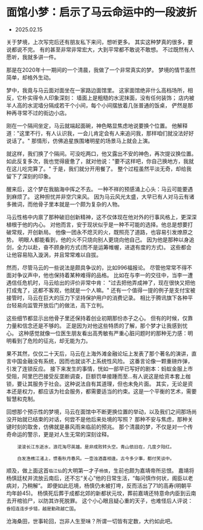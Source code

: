 # 面馆小梦：启示了马云命运中的一段波折
- 2025.02.15

关于梦境，上次写完后还有朋友私下来问，想听更多。
其实这种梦真的很多，要说都说不完。
有的甚至非常非常宏大，大到平常都不敢说不敢想。
不过既然有人愿听，我就多讲一件。

那是在2020年十一期间的一个清晨，我做了一个非常真实的梦。
梦境的情节虽然简单，却格外生动。

梦中，我竟与马云面对面坐在一家路边面馆里。
这家面馆绝非什么高档场所，相反，它朴实得令人印象深刻：
    墙面上是粗糙的水泥抹面，没有任何装饰；
    店内被半人高的水泥墙分隔成若干个小间，每个小间摆放着几张普通的饭桌，
    俨然是那种再寻常不过的街边小店。

刚在一个隔间坐定，马云就端起面碗，神色略显焦虑地说要换个位置。
他解释道："这里不行，有人认识我，一会儿肯定会有人来追问我，那样咱们就没法好好说话了。"
那情形，仿佛追星族围堵明星的场景马上就会上演。

就这样，我们换了个隔间。可没吃两口，他又露出不安的神色，再次提议换位置。
如此反复多次，我也觉得疲惫了，就对他说："要不这样吧，你自己换地方，我就在这儿吃完算了。"
于是，我们就分开用餐了。
整个过程虽然平淡无奇，却给我留下了深刻的印象。

醒来后，这个梦在我脑海中挥之不去。
一种不祥的预感涌上心头：马云可能要遇到麻烦了。
这种担忧并非空穴来风。
因为马云风光太盛，大早已有人对马云有诸多微词，而他骨子里本就是一个颇为复杂的人物。

马云性格中内禀了那种破旧创新精神，这不仅体现在他对外的行事风格上，更深深植根于他的内心。
对他而言，安于现状似乎是一种不可能的选择。他总是想要打破常规，开创新局。
他像一团永不熄灭的火，既照亮了道路，也容易引发燎原之势。
明眼人都能看到，他的火不只烧向别人更烧向他自己。
因为他是那种以身追剑，全力以赴，奋不顾身的方式(而不是运筹帷幄，进退有度的方式)。
这些都会让他容易陷入漩涡，并且常常难以自拔。

然而，尽管马云的一些说法是颇具争议的，比如996福报论。
尽管他常常不得不面对争议声中，他也保持着某种难得的品格。
比如在与李一的交往中，当李一遭遇信任危机时，马云给出的评价非常中肯：
"过去把他弄成神了，现在很快又把他打成鬼了，这都不客观，他就是一个人嘛。"
还有一个值得一提的例子是支付宝被接管时，马云在巨大的压力下坚持保护用户的消费记录。
相比于腾讯旗下各种平台轻易向监管开放后门的做法，高下立判。

这些细节都显示出他骨子里还保持着创业初期那份赤子之心。
但有的时候，仅靠力量和信念还是不够的。
正是因为对他这些特质的了解，那个梦才让我感到忧心。
这种感觉就像一位医生朋友看出高秀敏有严重心脏问题时的那种无力感：明明看到了危险的征兆，却无能为力。

果不其然，仅仅二十天后，马云在上海外滩金融论坛上发表了那个著名的演讲，直言中国金融没有系统，因而也就谈不上系统性风险。
这番言论像一颗重磅炸弹，引发了连锁反应。
接下来发生的事情，恍如一部早已写好的剧本：蚂蚁金服上市受阻，阿里巴巴接受反垄断调查，巨额罚单接踵而至...有人说这是给资本套上枷锁，要让其服务于社会。这种说法自有其道理，但也未免片面。
其实，无论是资本还是权力，都应该为社会服务，都需要适当的约束。这是一个平衡的艺术，需要智慧和克制。

回想那个预示性的梦境，马云在面馆中不断更换位置的举动，以及我们之间那场尚没开始就已结束的对话，何尝不是他后来处境的写照？
那种不安与焦虑，那种关键时刻的取舍，仿佛就是暴风雨来临前的预兆。
那个清晨的梦，不仅是对一个传奇命运的警示，更是对人生无常的深刻诠释。

```
    滚滚长江东逝水，浪花淘尽英雄。是非成败转头空。青山依旧在，几度夕阳红。

    白发渔樵江渚上，惯看秋月春风。一壶浊酒喜相逢。古今多少事，都付笑谈中。
```

顺及，做上面这首`临江仙`的大明第一才子`杨慎`，生前也颇为嘉靖帝所忌恨。
嘉靖将杨慎廷杖并流放云南后，还不忘“关心”他的日常生活，“每问慎作何状，阁臣以老病对，乃稍解”。
即便如此厄境，杨慎仍未被打垮，反而活出了71的高寿(明朝平均年龄45)。
杨慎死后葬于成都北郊的新都状元坟，葬前嘉靖还特意命内臣到云南去开棺验尸，以防其诈死脱罪。
这个小心眼且疑心重的天子，也难怪后人评说：`昏招连连步步错，越是勤政越亡国`。

沧海桑田，世事轮回，岂非人生至味？所谓一切皆有定数，大约如此吧。
